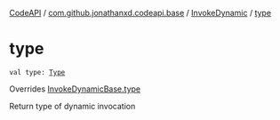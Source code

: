 [CodeAPI](../../index.md) / [com.github.jonathanxd.codeapi.base](../index.md) / [InvokeDynamic](index.md) / [type](.)

# type

`val type: `[`Type`](http://docs.oracle.com/javase/6/docs/api/java/lang/reflect/Type.html)

Overrides [InvokeDynamicBase.type](../-invoke-dynamic-base/type.md)

Return type of dynamic invocation


